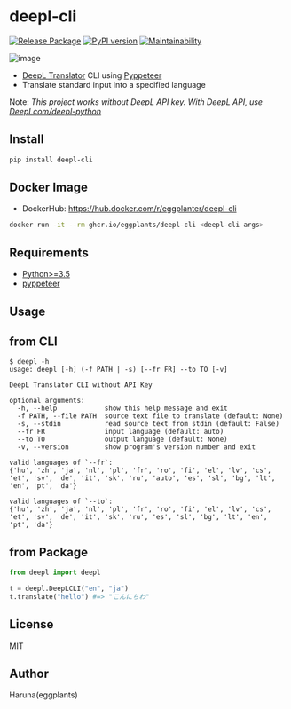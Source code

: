 # deepl-cli

[![Release Package](https://github.com/eggplants/deepl-cli/workflows/Release%20Package/badge.svg)](https://github.com/eggplants/deepl-cli/actions/runs/345738487) [![PyPI version](https://badge.fury.io/py/deepl-cli.svg)](https://badge.fury.io/py/deepl-cli)
[![Maintainability](https://api.codeclimate.com/v1/badges/a56630914df8538ca93b/maintainability)](https://codeclimate.com/github/eggplants/deepl-cli/maintainability)

![image](https://user-images.githubusercontent.com/42153744/159145088-752decf7-8736-44c3-86aa-37fd0cee83df.png)

- [DeepL Translator](https://www.deepl.com/translator) CLI using [Pyppeteer](https://github.com/pyppeteer/pyppeteer)
- Translate standard input into a specified language

Note: *This project works without DeepL API key. With DeepL API, use [DeepLcom/deepl-python](https://github.com/DeepLcom/deepl-python)*

## Install

```bash
pip install deepl-cli
```

## Docker Image

- DockerHub: <https://hub.docker.com/r/eggplanter/deepl-cli>

```bash
docker run -it --rm ghcr.io/eggplants/deepl-cli <deepl-cli args>
```

## Requirements

- [Python>=3.5](https://www.python.org/ftp/python/)
- [pyppeteer](https://github.com/pyppeteer/pyppeteer)

## Usage

## from CLI

```shellsession
$ deepl -h
usage: deepl [-h] (-f PATH | -s) [--fr FR] --to TO [-v]

DeepL Translator CLI without API Key

optional arguments:
  -h, --help            show this help message and exit
  -f PATH, --file PATH  source text file to translate (default: None)
  -s, --stdin           read source text from stdin (default: False)
  --fr FR               input language (default: auto)
  --to TO               output language (default: None)
  -v, --version         show program's version number and exit

valid languages of `--fr`:
{'hu', 'zh', 'ja', 'nl', 'pl', 'fr', 'ro', 'fi', 'el', 'lv', 'cs', 'et', 'sv', 'de', 'it', 'sk', 'ru', 'auto', 'es', 'sl', 'bg', 'lt', 'en', 'pt', 'da'}

valid languages of `--to`:
{'hu', 'zh', 'ja', 'nl', 'pl', 'fr', 'ro', 'fi', 'el', 'lv', 'cs', 'et', 'sv', 'de', 'it', 'sk', 'ru', 'es', 'sl', 'bg', 'lt', 'en', 'pt', 'da'}
```

## from Package

```python
from deepl import deepl

t = deepl.DeepLCLI("en", "ja")
t.translate("hello") #=> "こんにちわ"
```

## License

MIT

## Author

Haruna(eggplants)
